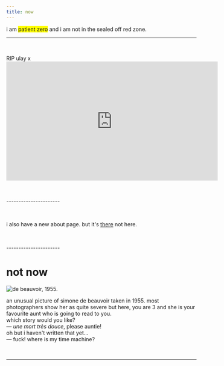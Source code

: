 ```yaml
---
title: now
---
```

i am <span style="background-color: yellow">patient zero</span> and i am not in the sealed off red zone.

----------------------

<p>
  &nbsp;
</p>
RIP ulay x

<iframe width="560" height="315" src="https://www.youtube.com/embed/xlf68X2qEpM" frameborder="0" allow="accelerometer; autoplay; encrypted-media; gyroscope; picture-in-picture" allowfullscreen></iframe>

<p>
  &nbsp;
</p>
----------------------

<p>
  &nbsp;
</p>

i also have a new about page. but it's [there]((http://johannesk.com/about.html)) not here.

<p>
  &nbsp;
</p>
----------------------

# not now



![de beauvoir, 1955.](http://johannesk.com.s3.amazonaws.com/2020/img/beauvoir55.jpeg)

an unusual picture of simone de beauvoir taken in 1955. most photographers show her as quite severe but here, you are 3 and she is your favourite aunt who is going to read to you.  
which story would you like?  
— *une mort très douce*, please auntie!  
oh but i haven't written that yet...  
— fuck! where is my time machine?  

<center></center>

<center></center>  <p>

  &nbsp;
</p>

----------------------

<p>
  &nbsp;
</p>








